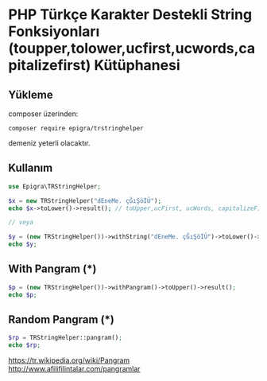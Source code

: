# PHP Türkçe Karakter Destekli String Fonksiyonları (toupper,tolower,ucfirst,ucwords,capitalizefirst) Kütüphanesi

## Yükleme
composer üzerinden:
```
composer require epigra/trstringhelper
````
demeniz yeterli olacaktır.

## Kullanım


```php
use Epigra\TRStringHelper;

$x = new TRStringHelper("dEneMe. çĞıŞöİÜ");
echo $x->toLower()->result(); // toUpper,ucFirst, ucWords, capitalizeFirst

// veya

$y = (new TRStringHelper())->withString("dEneMe. çĞıŞöİÜ")->toLower()->capitalizeFirst()->result();
echo $y;

```

## With Pangram (*)

```php
$p = (new TRStringHelper())->withPangram()->toUpper()->result();
echo $p;
```

## Random Pangram (*)
```php
$rp = TRStringHelper::pangram();
echo $rp;
```

https://tr.wikipedia.org/wiki/Pangram
http://www.afilifilintalar.com/pangramlar
